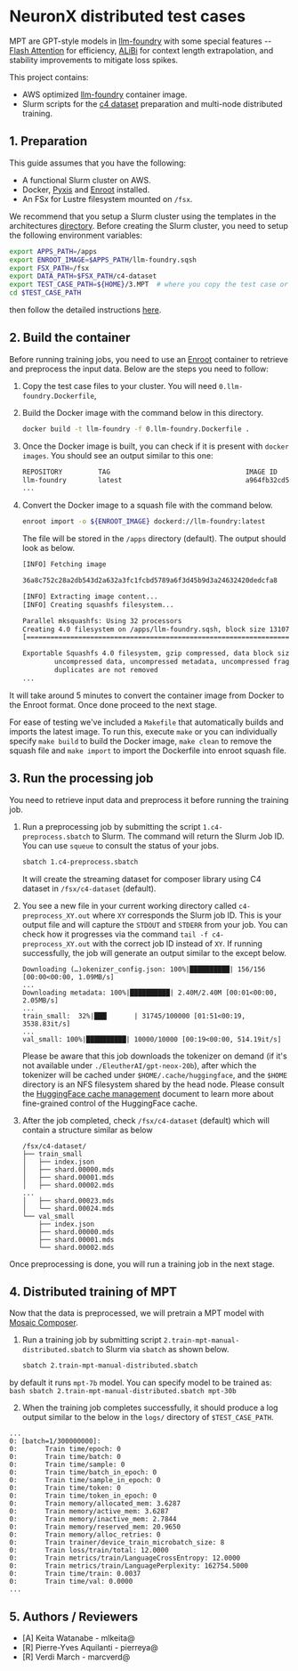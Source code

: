 # NeuronX distributed test cases <!-- omit in toc -->



MPT are GPT-style models in [llm-foundry](https://github.com/mosaicml/llm-foundry/tree/main) with some special features -- [Flash Attention](https://arxiv.org/abs/2205.14135) for efficiency, [ALiBi](https://arxiv.org/abs/2108.12409) for context length extrapolation, and stability improvements to mitigate loss spikes.

This project contains:

* AWS optimized [llm-foundry](https://github.com/mosaicml/llm-foundry/tree/main) container image.
* Slurm scripts for the [c4 dataset](https://huggingface.co/datasets/c4) preparation and multi-node distributed training.

## 1. Preparation

This guide assumes that you have the following:

* A functional Slurm cluster on AWS.
* Docker, [Pyxis](https://github.com/NVIDIA/pyxis) and [Enroot](https://github.com/NVIDIA/enroot) installed.
* An FSx for Lustre filesystem mounted on `/fsx`.

We recommend that you setup a Slurm cluster using the templates in the architectures [directory](../../1.architectures). Before creating the Slurm cluster, you need to setup the following environment variables:

```bash
export APPS_PATH=/apps
export ENROOT_IMAGE=$APPS_PATH/llm-foundry.sqsh
export FSX_PATH=/fsx
export DATA_PATH=$FSX_PATH/c4-dataset
export TEST_CASE_PATH=${HOME}/3.MPT  # where you copy the test case or set to your test case path
cd $TEST_CASE_PATH
```

then follow the detailed instructions [here](../../1.architectures/2.aws-parallelcluster/README.md).

## 2. Build the container

Before running training jobs, you need to use an [Enroot](https://github.com/NVIDIA/enroot) container to retrieve and preprocess the input data. Below are the steps you need to follow:

1. Copy the test case files to your cluster. You will need `0.llm-foundry.Dockerfile`,
2. Build the Docker image with the command below in this directory.

   ```bash
   docker build -t llm-foundry -f 0.llm-foundry.Dockerfile .
   ```

3. Once the Docker image is built, you can check if it is present with `docker images`. You should see an output similar to this one:

   ```bash
   REPOSITORY         TAG                                  IMAGE ID       CREATED       SIZE
   llm-foundry        latest                               a964fb32cd53   2 weeks ago   23.6GB
   ...
   ```

4. Convert the Docker image to a squash file with the command below.

   ```bash
   enroot import -o ${ENROOT_IMAGE} dockerd://llm-foundry:latest
   ```

   The file will be stored in the `/apps` directory (default). The output should look as below.

    ```bash
    [INFO] Fetching image

    36a8c752c28a2db543d2a632a3fc1fcbd5789a6f3d45b9d3a24632420dedcfa8

    [INFO] Extracting image content...
    [INFO] Creating squashfs filesystem...

    Parallel mksquashfs: Using 32 processors
    Creating 4.0 filesystem on /apps/llm-foundry.sqsh, block size 131072.
    [========================================================================================================================================================================================================================-] 291068/291068 100%

    Exportable Squashfs 4.0 filesystem, gzip compressed, data block size 131072
            uncompressed data, uncompressed metadata, uncompressed fragments, uncompressed xattrs
            duplicates are not removed
    ...
    ```

It will take around 5 minutes to convert the container image from Docker to the Enroot format. Once done proceed to the next stage.

For ease of testing we've included a `Makefile` that automatically builds and imports the latest image. To run this, execute `make` or you can individually specify `make build` to build the Docker image, `make clean` to remove the squash file and `make import` to import the Dockerfile into enroot squash file.

## 3. Run the processing job

You need to retrieve input data and preprocess it before running the training job.

1. Run a preprocessing job by submitting the script `1.c4-preprocess.sbatch` to Slurm. The command will return the Slurm Job ID. You can use `squeue` to consult the status of your jobs.

    ```bash
    sbatch 1.c4-preprocess.sbatch
    ```

    It will create the streaming dataset for composer library using C4 dataset in `/fsx/c4-dataset` (default).

2. You see a new file in your current working directory called `c4-preprocess_XY.out` where `XY` corresponds the Slurm job ID. This is your output file and will capture the `STDOUT` and `STDERR` from your job. You can check how it progresses via the command `tail -f c4-preprocess_XY.out` with the correct job ID instead of `XY`. If running successfully, the job will generate an output similar to the except below.

    ```console
    Downloading (…)okenizer_config.json: 100%|██████████| 156/156 [00:00<00:00, 1.09MB/s]
    ...
    Downloading metadata: 100%|██████████| 2.40M/2.40M [00:01<00:00, 2.05MB/s]
    ...
    train_small:  32%|███▏      | 31745/100000 [01:51<00:19, 3538.83it/s]
    ...
    val_small: 100%|██████████| 10000/10000 [00:19<00:00, 514.19it/s]
    ```

    Please be aware that this job downloads the tokenizer on demand (if it's not available under `./EleutherAI/gpt-neox-20b`), after which the tokenizer will be cached under `$HOME/.cache/huggingface`, and the `$HOME` directory is an NFS filesystem shared by the head node. Please consult the [HuggingFace cache management](https://huggingface.co/docs/datasets/cache) document to learn more about fine-grained control of the HuggingFace cache.

3. After the job completed, check `/fsx/c4-dataset` (default) which will contain a structure similar as below

    ```console
    /fsx/c4-dataset/
    ├── train_small
    │   ├── index.json
    │   ├── shard.00000.mds
    │   ├── shard.00001.mds
    │   ├── shard.00002.mds
    ...
    │   ├── shard.00023.mds
    │   └── shard.00024.mds
    └── val_small
        ├── index.json
        ├── shard.00000.mds
        ├── shard.00001.mds
        └── shard.00002.mds
    ```

Once preprocessing is done, you will run a training job in the next stage.

## 4. Distributed training of MPT

Now that the data is preprocessed, we will pretrain a MPT model with [Mosaic Composer](https://github.com/mosaicml/composer).

1. Run a training job by submitting script `2.train-mpt-manual-distributed.sbatch` to Slurm via `sbatch` as shown below.

    ```bash
    sbatch 2.train-mpt-manual-distributed.sbatch
    ```
by default it runs `mpt-7b` model. You can specify model to be trained as:
    ```bash
    sbatch 2.train-mpt-manual-distributed.sbatch mpt-30b
    ```

2. When the training job completes successfully, it should produce a log output similar to the below in the `logs/` directory of `$TEST_CASE_PATH`.

```console
...
0: [batch=1/300000000]:
0:       Train time/epoch: 0
0:       Train time/batch: 0
0:       Train time/sample: 0
0:       Train time/batch_in_epoch: 0
0:       Train time/sample_in_epoch: 0
0:       Train time/token: 0
0:       Train time/token_in_epoch: 0
0:       Train memory/allocated_mem: 3.6287
0:       Train memory/active_mem: 3.6287
0:       Train memory/inactive_mem: 2.7844
0:       Train memory/reserved_mem: 20.9650
0:       Train memory/alloc_retries: 0
0:       Train trainer/device_train_microbatch_size: 8
0:       Train loss/train/total: 12.0000
0:       Train metrics/train/LanguageCrossEntropy: 12.0000
0:       Train metrics/train/LanguagePerplexity: 162754.5000
0:       Train time/train: 0.0037
0:       Train time/val: 0.0000
...
```

## 5. Authors / Reviewers

* [A] Keita Watanabe - mlkeita@
* [R] Pierre-Yves Aquilanti - pierreya@
* [R] Verdi March - marcverd@
